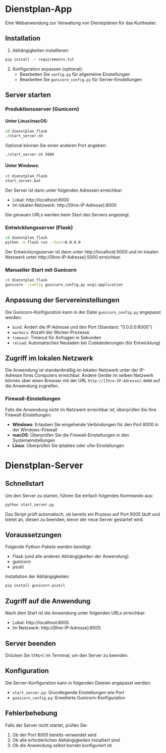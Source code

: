 # Dienstplan-App

Eine Webanwendung zur Verwaltung von Dienstplänen für das Kurtheater.

## Installation

1. Abhängigkeiten installieren:
```bash
pip install -r requirements.txt
```

2. Konfiguration anpassen (optional):
   - Bearbeiten Sie `config.py` für allgemeine Einstellungen
   - Bearbeiten Sie `gunicorn_config.py` für Server-Einstellungen

## Server starten

### Produktionsserver (Gunicorn)

#### Unter Linux/macOS:

```bash
cd dienstplan_flask
./start_server.sh
```

Optional können Sie einen anderen Port angeben:
```bash
./start_server.sh 5000
```

#### Unter Windows:

```bash
cd dienstplan_flask
start_server.bat
```

Der Server ist dann unter folgenden Adressen erreichbar:
- Lokal: http://localhost:8000
- Im lokalen Netzwerk: http://[Ihre-IP-Adresse]:8000

Die genauen URLs werden beim Start des Servers angezeigt.

### Entwicklungsserver (Flask)

```bash
cd dienstplan_flask
python -m flask run --host=0.0.0.0
```

Der Entwicklungsserver ist dann unter http://localhost:5000 und im lokalen Netzwerk unter http://[Ihre-IP-Adresse]:5000 erreichbar.

### Manueller Start mit Gunicorn

```bash
cd dienstplan_flask
gunicorn --config gunicorn_config.py wsgi:application
```

## Anpassung der Servereinstellungen

Die Gunicorn-Konfiguration kann in der Datei `gunicorn_config.py` angepasst werden:

- `bind`: Ändert die IP-Adresse und den Port (Standard: "0.0.0.0:8000")
- `workers`: Anzahl der Worker-Prozesse
- `timeout`: Timeout für Anfragen in Sekunden
- `reload`: Automatisches Neuladen bei Codeänderungen (für Entwicklung)

## Zugriff im lokalen Netzwerk

Die Anwendung ist standardmäßig im lokalen Netzwerk unter der IP-Adresse Ihres Computers erreichbar. Andere Geräte im selben Netzwerk können über einen Browser mit der URL `http://[Ihre-IP-Adresse]:8000` auf die Anwendung zugreifen.

### Firewall-Einstellungen

Falls die Anwendung nicht im Netzwerk erreichbar ist, überprüfen Sie Ihre Firewall-Einstellungen:

- **Windows**: Erlauben Sie eingehende Verbindungen für den Port 8000 in der Windows-Firewall
- **macOS**: Überprüfen Sie die Firewall-Einstellungen in den Systemeinstellungen
- **Linux**: Überprüfen Sie iptables oder ufw-Einstellungen 

# Dienstplan-Server

## Schnellstart

Um den Server zu starten, führen Sie einfach folgendes Kommando aus:

```bash
python start_server.py
```

Das Skript prüft automatisch, ob bereits ein Prozess auf Port 8005 läuft und bietet an, diesen zu beenden, bevor der neue Server gestartet wird.

## Voraussetzungen

Folgende Python-Pakete werden benötigt:

- Flask (und alle anderen Abhängigkeiten der Anwendung)
- gunicorn
- psutil

Installation der Abhängigkeiten:

```bash
pip install gunicorn psutil
```

## Zugriff auf die Anwendung

Nach dem Start ist die Anwendung unter folgenden URLs erreichbar:

- Lokal: http://localhost:8005
- Im Netzwerk: http://[Ihre-IP-Adresse]:8005

## Server beenden

Drücken Sie `STRG+C` im Terminal, um den Server zu beenden.

## Konfiguration

Die Server-Konfiguration kann in folgenden Dateien angepasst werden:

- `start_server.py`: Grundlegende Einstellungen wie Port
- `gunicorn_config.py`: Erweiterte Gunicorn-Konfiguration

## Fehlerbehebung

Falls der Server nicht startet, prüfen Sie:

1. Ob der Port 8005 bereits verwendet wird
2. Ob alle erforderlichen Abhängigkeiten installiert sind
3. Ob die Anwendung selbst korrekt konfiguriert ist 